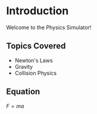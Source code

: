 # Introduction
Welcome to the Physics Simulator!

## Topics Covered
- Newton's Laws
- Gravity
- Collision Physics

## Equation
$F = ma$

